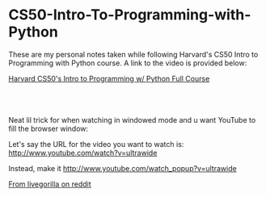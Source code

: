 # CS50-Intro-To-Programming-with-Python

These are my personal notes taken while following Harvard's CS50 Intro
to Programming with Python course. 
A link to the video is provided below: <br/>

[Harvard CS50's Intro to Programming w/ Python Full Course](https://www.youtube.com/embed/nLRL_NcnK-4?t=25s)


\
\
\
Neat lil trick for when watching in windowed mode and u want YouTube to 
fill the browser window: 


Let's say the URL for the video you want to watch is:
http://www.youtube.com/watch?v=ultrawide

Instead, make it http://www.youtube.com/watch_popup?v=ultrawide

[From livegorilla on reddit](https://www.reddit.com/r/ultrawidemasterrace/comments/5cg0zq/ways_to_make_youtube_player_fill_browser_window/)
